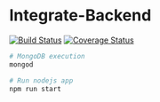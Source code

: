 # Integrate-Backend


[![Build Status](https://travis-ci.org/SferaDev/Integrate-Backend.svg?branch=develop)](https://travis-ci.org/SferaDev/Integrate-Backend)
[![Coverage Status](https://coveralls.io/repos/github/SferaDev/Integrate-Backend/badge.svg?branch=develop)](https://coveralls.io/github/SferaDev/Integrate-Backend?branch=develop)

``` bash
# MongoDB execution
mongod

# Run nodejs app
npm run start
